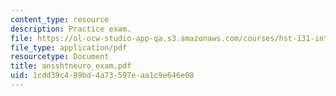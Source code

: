 ```yaml
---
content_type: resource
description: Practice exam.
file: https://ol-ocw-studio-app-qa.s3.amazonaws.com/courses/hst-131-introduction-to-neuroscience-fall-2005/1cdd39c489bd4a73597eaa1c9e646e08_ansshtneuro_exam.pdf
file_type: application/pdf
resourcetype: Document
title: ansshtneuro_exam.pdf
uid: 1cdd39c4-89bd-4a73-597e-aa1c9e646e08
---
```


